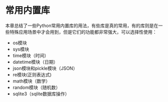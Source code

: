 # 常用内置库

本章总结了一些Python常用内置库的用法，有些库是真的常用，有的库则是在一些特殊应用场景中才会用到，但是它们的功能都非常强大，可以选择性使用：

* os模块
* sys模块
* time模块（时间）
* datetime模块（日期）
* json模块和pickle模块（JSON）
* re模块\(正则表达式\)
* math模块（数学）
* random模块（随机数）
* sqlite3（sqlite数据库操作）



